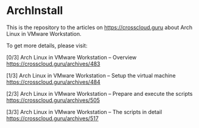 # ArchInstall
This is the repository to the articles on https://crosscloud.guru about Arch Linux in VMware Workstation.

To get more details, please visit:

[0/3] Arch Linux in VMware Workstation – Overview
https://crosscloud.guru/archives/483

[1/3] Arch Linux in VMware Workstation – Setup the virtual machine
https://crosscloud.guru/archives/484

[2/3] Arch Linux in VMware Workstation – Prepare and execute the scripts
https://crosscloud.guru/archives/505

[3/3] Arch Linux in VMware Workstation – The scripts in detail
https://crosscloud.guru/archives/517
